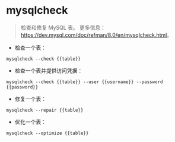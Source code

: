 # mysqlcheck

> 检查和修复 MySQL 表。
> 更多信息：<https://dev.mysql.com/doc/refman/8.0/en/mysqlcheck.html>。

- 检查一个表：

`mysqlcheck --check {{table}}`

- 检查一个表并提供访问凭据：

`mysqlcheck --check {{table}} --user {{username}} --password {{password}}`

- 修复一个表：

`mysqlcheck --repair {{table}}`

- 优化一个表：

`mysqlcheck --optimize {{table}}`